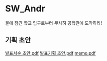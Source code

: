 # SW_Andr
물에 잠긴 학교 입구로부터 무사히 공학관에 도착하라!
## 기획 초안
[발표서순 초안.pdf](https://github.com/chawoa/SW_Andr/files/11563209/default.pdf)
[발표기획 초안.pdf](https://github.com/chawoa/SW_Andr/files/11563233/default.pdf)
[memo.pdf](https://github.com/chawoa/SW_Andr/files/11563259/memo.pdf)
